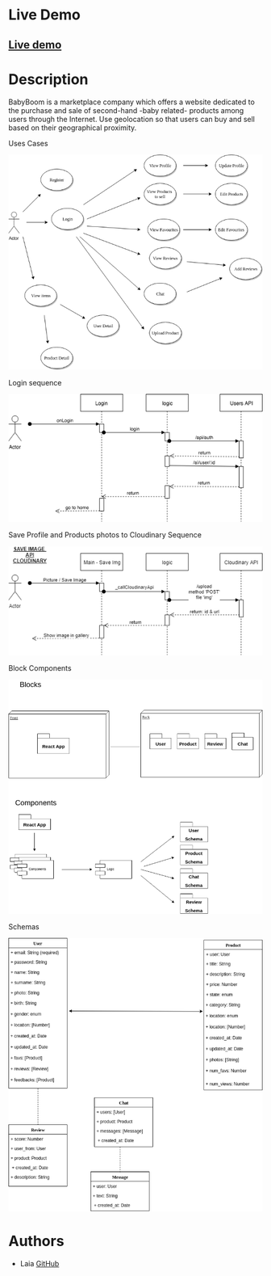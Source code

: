 # Live Demo 
## [Live demo](http://babyboom.surge.sh/#/)

# Description
BabyBoom is a marketplace company which offers a website dedicated to the purchase and sale of second-hand -baby related- products among users through the Internet. Use geolocation so that users can buy and sell based on their geographical proximity.


Uses Cases

![USES CASES](docs/images/babyboom_use_cases.png)

Login sequence

![LOGIN](docs/images/babyboom_login.png)


Save Profile and Products photos to Cloudinary Sequence

![CLOUDINARY IMAGE](docs/images/babyboom_saveImage_sequence.png)


Block Components

![BLOCK COMPONENTS](docs/images/babyboom_blocks_component.png)


Schemas

![SchEMAS](docs/images/babyboom_schema.png)



# Authors

- Laia [GitHub](https://github.com/laia89)


